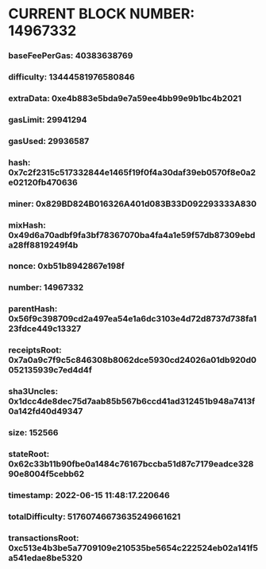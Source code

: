 # CURRENT BLOCK NUMBER: 14967332

### baseFeePerGas: 40383638769
### difficulty: 13444581976580846
### extraData: 0xe4b883e5bda9e7a59ee4bb99e9b1bc4b2021
### gasLimit: 29941294
### gasUsed: 29936587
### hash: 0x7c2f2315c517332844e1465f19f0f4a30daf39eb0570f8e0a2e02120fb470636
### miner: 0x829BD824B016326A401d083B33D092293333A830
### mixHash: 0x49d6a70adbf9fa3bf78367070ba4fa4a1e59f57db87309ebda28ff8819249f4b
### nonce: 0xb51b8942867e198f
### number: 14967332
### parentHash: 0x56f9c398709cd2a497ea54e1a6dc3103e4d72d8737d738fa123fdce449c13327
### receiptsRoot: 0x7a0a9c7f9c5c846308b8062dce5930cd24026a01db920d0052135939c7ed4d4f
### sha3Uncles: 0x1dcc4de8dec75d7aab85b567b6ccd41ad312451b948a7413f0a142fd40d49347
### size: 152566
### stateRoot: 0x62c33b11b90fbe0a1484c76167bccba51d87c7179eadce32890e8004f5cebb62
### timestamp: 2022-06-15 11:48:17.220646
### totalDifficulty: 51760746673635249661621
### transactionsRoot: 0xc513e4b3be5a7709109e210535be5654c222524eb02a141f5a541edae8be5320
